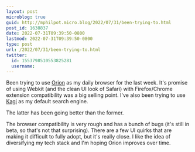 ```yaml
---
layout: post
microblog: true
guid: http://mphilpot.micro.blog/2022/07/31/been-trying-to.html
post_id: 1638837
date: 2022-07-31T09:39:50-0800
lastmod: 2022-07-31T09:39:50-0800
type: post
url: /2022/07/31/been-trying-to.html
twitter:
  id: 1553798510553825281
  username: 
---
```

Been trying to use [Orion](https://browser.kagi.com) as my daily browser for the last week. It's promise of using Webkit (and the clean UI look of Safari) with Firefox/Chrome extension compatibility was a big selling point. I've also been trying to use [Kagi](https://kagi.com) as my default search engine.

The latter has been going better than the former.

The browser compatibility is very rough and has a bunch of bugs (it's still in beta, so that's not that surprising). There are a few UI quirks that are making it difficult to fully adopt, but it's really close. I like the idea of diversifying my tech stack and I'm hoping Orion improves over time.

